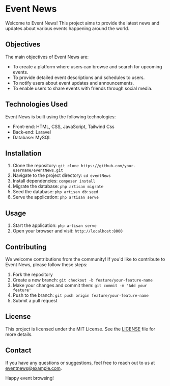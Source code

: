 
# Event News

Welcome to Event News! This project aims to provide the latest news and updates about various events happening around the world.

## Objectives

The main objectives of Event News are:

- To create a platform where users can browse and search for upcoming events.
- To provide detailed event descriptions and schedules to users.
- To notify users about event updates and announcements.
- To enable users to share events with friends through social media.

## Technologies Used

Event News is built using the following technologies:

- Front-end: HTML, CSS, JavaScript, Tailwind Css
- Back-end: Laravel
- Database: MySQL



## Installation

1. Clone the repository: `git clone https://github.com/your-username/eventNews.git`
2. Navigate to the project directory: `cd eventNews`
3. Install dependencies: `composer install`
4. Migrate the database: `php artisan migrate`
5. Seed the database: `php artisan db:seed`
6. Serve the application: `php artisan serve`

## Usage

1. Start the application: `php artisan serve`
2. Open your browser and visit: `http://localhost:8000`

## Contributing

We welcome contributions from the community! If you'd like to contribute to Event News, please follow these steps:

1. Fork the repository
2. Create a new branch: `git checkout -b feature/your-feature-name`
3. Make your changes and commit them: `git commit -m 'Add your feature'`
4. Push to the branch: `git push origin feature/your-feature-name`
5. Submit a pull request

## License

This project is licensed under the MIT License. See the [LICENSE](LICENSE) file for more details.

## Contact

If you have any questions or suggestions, feel free to reach out to us at [eventnews@example.com](mailto:eventnews@example.com).

Happy event browsing!